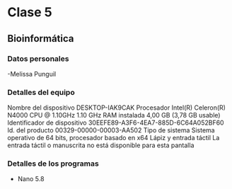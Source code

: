 # Clase 5 
## Bioinformática 
### Datos personales 

-Melissa Punguil 

### Detalles del equipo
Nombre del dispositivo	DESKTOP-IAK9CAK
Procesador	Intel(R) Celeron(R) N4000 CPU @ 1.10GHz   1.10 GHz
RAM instalada	4,00 GB (3,78 GB usable)
Identificador de dispositivo	30EEFE89-A3F6-4EA7-885D-6C64A052BF60
Id. del producto	00329-00000-00003-AA502
Tipo de sistema	Sistema operativo de 64 bits, procesador basado en x64
Lápiz y entrada táctil	La entrada táctil o manuscrita no está disponible para esta pantalla


### Detalles de los programas 
- Nano 5.8  
